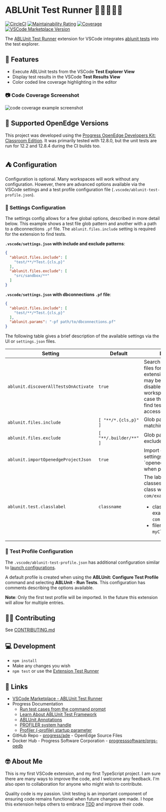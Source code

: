# ABLUnit Test Runner 🏃‍♂️🏃🏃‍♀️

[![CircleCI](https://img.shields.io/circleci/build/github/kenherring/ablunit-test-runner/main?logo=circleci)](https://dl.circleci.com/status-badge/redirect/gh/kenherring/ablunit-test-runner/tree/main)
[![Maintainability Rating](https://sonarcloud.io/api/project_badges/measure?project=kenherring_ablunit-test-runner&metric=sqale_rating)](https://sonarcloud.io/summary/new_code?id=kenherring_ablunit-test-runner)
[![Coverage](https://sonarcloud.io/api/project_badges/measure?project=kenherring_ablunit-test-runner&metric=coverage)](https://sonarcloud.io/summary/new_code?id=kenherring_ablunit-test-runner)
[![VSCode Marketplace Version](https://img.shields.io/visual-studio-marketplace/v/kherring.ablunit-test-runner?include_prereleases&logo=visual%20studio%20code&logoColor=blue&color=blue)](https://marketplace.visualstudio.com/items?itemName=kherring.ablunit-test-runner)

The [ABLUnit Test Runner](https://github.com/kenherring/ablunit-test-runner/) extension for VSCode integrates [ablunit tests](https://docs.progress.com/bundle/openedge-developer-studio-help-122/page/Learn-About-ABLUnit-Test-Framework.html) into the test explorer.

## 🌴 Features

* Execute ABLUnit tests from the VSCode **Test Explorer View**
* Display test results in the VSCode **Test Results View**
* Color coded line coverage highlighting in the editor

### 📷 Code Coverage Screenshot

![code coverage example screenshot](https://github.com/kenherring/ablunit-test-runner/raw/main/resources/images/coverage.png)

## 📝 Supported OpenEdge Versions

This project was developed using the [Progress OpenEdge Developers Kit: Classroom Edition](https://www.progress.com/openedge/classroom-edition).  It was primarily tested with 12.8.0, but the unit tests are run for 12.2 and 12.8.4 during the CI builds too.

<!--

## 🧪 VSCode Proposed TestCoverage API

VSCode is working to improve the testing runner by adding code coverage support.  This extension is designed to work with the proposed API and will fully integrate it when officially available.  The current implementation mimics some of the proposed functionality where easily possible.  For a sneak peak at the new functionality install `ablunit-test-runner-insiders.vsix` (see [releases](https://github.com/kenherring/ablunit-test-runner/releases))vsco into a [VSCode Insiders](https://code.visualstudio.com/insiders/) installation.  Then, relaunch VSCode with the `--enable-proposed-api=kherring.ablunit-test-runner` flag.

See [VSCode Documentation -> Using Proposed API](https://code.visualstudio.com/api/advanced-topics/using-proposed-api) for more information.

### 📦 Screnshot with Proposed Test API

![proposed test api example screenshot](https://github.com/kenherring/ablunit-test-runner/raw/main/docs/<INSERT_IMAGE_PATH>.png)

!-->

## ⛺ Configuration

Configuration is optional.  Many workspaces will work without any configuration.  However, there are advanced options available via the VSCode settings and a test profile configuration file (`.vscode/ablunit-test-profile.json`).

### 📐 Settings Configuration

The settings config allows for a few global options, described in more detail below.  This example shows a test file glob pattern and another with a path to a dbconnections `.pf` file.  The `ablunit.files.include` setting is required for the extension to find tests.


**`.vscode/settings.json` with include and exclude patterns**:

```json
{
  "ablunit.files.include": [
    "test/**/*Test.{cls,p}"
  ],
  "ablunit.files.exclude": [
    "src/sandbox/**"
  ]
}
```

**`.vscode/settings.json` with dbconnections `.pf` file**:

```json
{
  "ablunit.files.include": [
    "test/**/*Test.{cls,p}"
  ],
  "ablunit.params": "-pf path/to/dbconnections.pf"
}
```

The following table gives a brief description of the available settings via the UI or `settings.json` files.

| Setting | Default | Description |
| --- | --- | --- |
| `ablunit.discoverAllTestsOnActivate` | `true` | Search all workspace files for tests on extension activation.  It may be beneficial to disable this for large workspaces, in which case the extension will find tests as files are accessed. |
| `ablunit.files.include` | `[ "**/*.{cls,p}" ]` | Glob pattern array matching test files. |
| `ablunit.files.exclude` | `[ "**/.builder/**" ]` | Glob pattern array to exclude test files. |
| `ablunit.importOpenedgeProjectJson` | `true` | Import configuration settings from \`openedge-project.json\` when possible. |
| `ablunit.test.classlabel` | `classname` | The label format for test classes. Example for class with path `com/example/myClass.cls`:<ul><li>class-type-name example: `com.example.myClass`</li><li>filename example: `myClass.cls`</li></ul> |

### 🧪 Test Profile Configuration

The `.vscode/ablunit-test-profile.json` has additional configuration similar to [launch configurations](https://code.visualstudio.com/docs/editor/debugging#_launch-configurations).

A default profile is created when using the **ABLUnit: Configure Test Profile** command and selecting **ABLUnit - Run Tests**.  This configuration has comments describing the options available.

**Note**: Only the first test profile will be imported.  In the future this extension will allow for multiple entries.

## 👷‍♂️ Contributing

See [CONTRIBUTING.md](.github/CONTRIBUTING.md)

## 💻 Development

* `npm install`
* Make any changes you wish
* `npm test` or use the [Extension Test Runner](https://marketplace.visualstudio.com/items?itemName=ms-vscode.extension-test-runner)

## 🔗 Links

* [VSCode Marketplace - ABLUnit Test Runner](https://marketplace.visualstudio.com/items?itemName=kherring.ablunit-test-runner)
* Progress Documentation
  * [Run test cases from the command prompt](https://docs.progress.com/bundle/openedge-developer-studio-help/page/Run-test-cases-from-the-command-prompt.html)
  * [Learn About ABLUnit Test Framework](https://docs.progress.com/bundle/openedge-developer-studio-help/page/Learn-About-ABLUnit-Test-Framework.html)
  * [ABLUnit Annotations](https://docs.progress.com/bundle/openedge-developer-studio-help/page/Annotations-supported-with-ABLUnit.html)
  * [PROFILER system handle](https://docs.progress.com/bundle/abl-reference/page/PROFILER-system-handle.html)
  * [Profiler (-profile) startup parameter](https://docs.progress.com/bundle/openedge-startup-and-parameter-reference/page/Profiler-profile.html)
* GitHub Repo - [progress/ade](https://github.com/progress/ADE) - OpenEdge Source Files
* Docker Hub - Progress Software Corporation - [progresssoftware/prgs-oedb](https://hub.docker.com/r/progresssoftware/prgs-oedb)

## 🤓 About Me

This is my first VSCode extension, and my first TypeScript project. I am sure there are many ways to improve the code, and I welcome any feedback.  I'm also open to collaboration for anyone who might wish to contribute.

Quality code is my passion.  Unit testing is an important component of ensuring code remains functional when future changes are made.  I hope this extension helps others to embrace [TDD](https://en.wikipedia.org/wiki/Test-driven_development) and improve their code.
